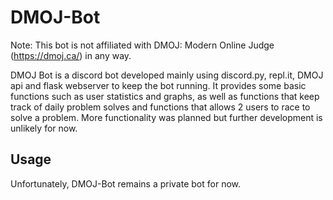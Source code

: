 # DMOJ-Bot
Note: This bot is not affiliated with DMOJ: Modern Online Judge (https://dmoj.ca/) in any way.

DMOJ Bot is a discord bot developed mainly using discord.py, repl.it, DMOJ api and flask webserver to keep the bot running. It provides some basic functions such as user statistics and graphs, as well as functions that keep track of daily problem solves and functions that allows 2 users to race to solve a problem.
More functionality was planned but further development is unlikely for now.

## Usage
Unfortunately, DMOJ-Bot remains a private bot for now.
